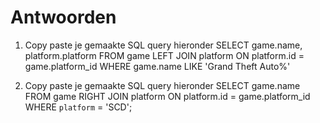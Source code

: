 # Antwoorden

1. Copy paste je gemaakte SQL query hieronder
   SELECT game.name, platform.platform FROM game LEFT JOIN platform ON platform.id = game.platform_id 
   WHERE game.name LIKE 'Grand Theft Auto%'

2. Copy paste je gemaakte SQL query hieronder
  SELECT game.name FROM game  RIGHT JOIN platform ON platform.id = game.platform_id WHERE `platform` = 'SCD';
